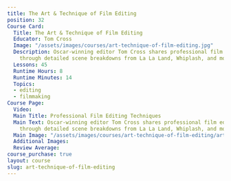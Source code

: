 ```yaml
---
title: The Art & Technique of Film Editing
position: 32
Course Card:
  Title: The Art & Technique of Film Editing
  Educator: Tom Cross
  Image: "/assets/images/courses/art-technique-of-film-editing.jpg"
  Description: Oscar-winning editor Tom Cross shares professional film editing techniques
    through detailed scene breakdowns from La La Land, Whiplash, and more.
  Lessons: 45
  Runtime Hours: 8
  Runtime Minutes: 14
  Topics:
  - editing
  - filmmaking
Course Page:
  Video:
  Main Title: Professional Film Editing Techniques
  Main Text: Oscar-winning editor Tom Cross shares professional film editing techniques
    through detailed scene breakdowns from La La Land, Whiplash, and more.
  Main Image: "/assets/images/courses/art-technique-of-film-editing/art-technique-of-film-editing-main.jpg"
  Additional Images:
  Review Average:
course_purchase: true
layout: course
slug: art-technique-of-film-editing
---
```


